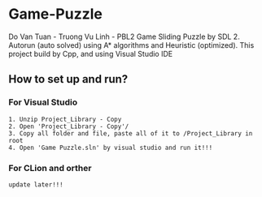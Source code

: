 # Game-Puzzle

Do Van Tuan - Truong Vu Linh - PBL2
Game Sliding Puzzle by SDL 2. Autorun (auto solved) using A\* algorithms and Heuristic (optimized).
This project build by Cpp, and using Visual Studio IDE

## How to set up and run?

### For Visual Studio

```
1. Unzip Project_Library - Copy
2. Open 'Project_Library - Copy'/
3. Copy all folder and file, paste all of it to /Project_Library in root
4. Open 'Game Puzzle.sln' by visual studio and run it!!!
```

### For CLion and orther

```
update later!!!
```
